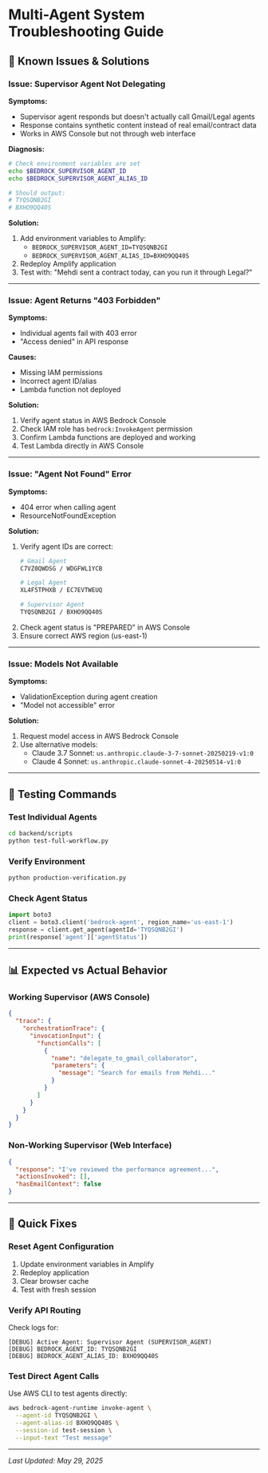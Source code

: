 # Multi-Agent System Troubleshooting Guide

## 🚨 Known Issues & Solutions

### Issue: Supervisor Agent Not Delegating

**Symptoms:**
- Supervisor agent responds but doesn't actually call Gmail/Legal agents
- Response contains synthetic content instead of real email/contract data
- Works in AWS Console but not through web interface

**Diagnosis:**
```bash
# Check environment variables are set
echo $BEDROCK_SUPERVISOR_AGENT_ID
echo $BEDROCK_SUPERVISOR_AGENT_ALIAS_ID

# Should output:
# TYQSQNB2GI
# BXHO9QQ40S
```

**Solution:**
1. Add environment variables to Amplify:
   - `BEDROCK_SUPERVISOR_AGENT_ID=TYQSQNB2GI`
   - `BEDROCK_SUPERVISOR_AGENT_ALIAS_ID=BXHO9QQ40S`
2. Redeploy Amplify application
3. Test with: "Mehdi sent a contract today, can you run it through Legal?"

---

### Issue: Agent Returns "403 Forbidden"

**Symptoms:**
- Individual agents fail with 403 error
- "Access denied" in API response

**Causes:**
- Missing IAM permissions
- Incorrect agent ID/alias
- Lambda function not deployed

**Solution:**
1. Verify agent status in AWS Bedrock Console
2. Check IAM role has `bedrock:InvokeAgent` permission
3. Confirm Lambda functions are deployed and working
4. Test Lambda directly in AWS Console

---

### Issue: "Agent Not Found" Error

**Symptoms:**
- 404 error when calling agent
- ResourceNotFoundException

**Solution:**
1. Verify agent IDs are correct:
   ```bash
   # Gmail Agent
   C7VZ0QWDSG / WDGFWL1YCB
   
   # Legal Agent  
   XL4F5TPHXB / EC7EVTWEUQ
   
   # Supervisor Agent
   TYQSQNB2GI / BXHO9QQ40S
   ```
2. Check agent status is "PREPARED" in AWS Console
3. Ensure correct AWS region (us-east-1)

---

### Issue: Models Not Available

**Symptoms:**
- ValidationException during agent creation
- "Model not accessible" error

**Solution:**
1. Request model access in AWS Bedrock Console
2. Use alternative models:
   - Claude 3.7 Sonnet: `us.anthropic.claude-3-7-sonnet-20250219-v1:0`
   - Claude 4 Sonnet: `us.anthropic.claude-sonnet-4-20250514-v1:0`

---

## 🔧 Testing Commands

### Test Individual Agents
```bash
cd backend/scripts
python test-full-workflow.py
```

### Verify Environment
```bash
python production-verification.py
```

### Check Agent Status
```python
import boto3
client = boto3.client('bedrock-agent', region_name='us-east-1')
response = client.get_agent(agentId='TYQSQNB2GI')
print(response['agent']['agentStatus'])
```

---

## 📊 Expected vs Actual Behavior

### Working Supervisor (AWS Console)
```json
{
  "trace": {
    "orchestrationTrace": {
      "invocationInput": {
        "functionCalls": [
          {
            "name": "delegate_to_gmail_collaborator",
            "parameters": {
              "message": "Search for emails from Mehdi..."
            }
          }
        ]
      }
    }
  }
}
```

### Non-Working Supervisor (Web Interface)
```json
{
  "response": "I've reviewed the performance agreement...",
  "actionsInvoked": [],
  "hasEmailContext": false
}
```

---

## 🎯 Quick Fixes

### Reset Agent Configuration
1. Update environment variables in Amplify
2. Redeploy application
3. Clear browser cache
4. Test with fresh session

### Verify API Routing
Check logs for:
```
[DEBUG] Active Agent: Supervisor Agent (SUPERVISOR_AGENT)
[DEBUG] BEDROCK_AGENT_ID: TYQSQNB2GI  
[DEBUG] BEDROCK_AGENT_ALIAS_ID: BXHO9QQ40S
```

### Test Direct Agent Calls
Use AWS CLI to test agents directly:
```bash
aws bedrock-agent-runtime invoke-agent \
  --agent-id TYQSQNB2GI \
  --agent-alias-id BXHO9QQ40S \
  --session-id test-session \
  --input-text "Test message"
```

---

*Last Updated: May 29, 2025* 